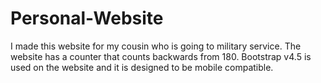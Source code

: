 # Personal-Website

I made this website for my cousin who is going to military service. The website has a counter that counts backwards from 180.
Bootstrap v4.5 is used on the website and it is designed to be mobile compatible.




